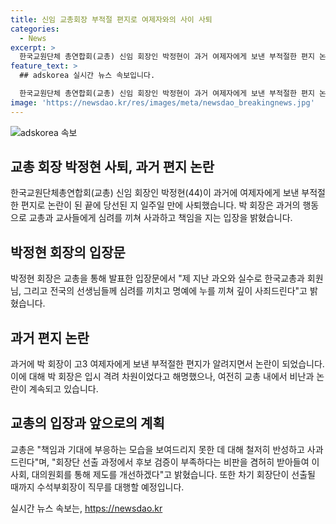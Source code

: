 ```yaml
---
title: 신임 교총회장 부적절 편지로 여제자와의 사이 사퇴
categories:
  - News
excerpt: >
  한국교원단체 총연합회(교총) 신임 회장인 박정현이 과거 여제자에게 보낸 부적절한 편지 논란으로 사퇴했다. 박 회장은 교총을 통해 과거 행동으로 인해 사죄하고 책임을 지겠다고 밝혔으며, 교총은 후보 검증 부족 문제를 개선할 것을 약속했다. 차기 회장이 선출될 때까지는 수석부회장이 대행하게 된다. (150자)
feature_text: >
  ## adskorea 실시간 뉴스 속보입니다.

  한국교원단체 총연합회(교총) 신임 회장인 박정현이 과거 여제자에게 보낸 부적절한 편지 논란으로 사퇴했다. 박 회장은 교총을 통해 과거 행동으로 인해 사죄하고 책임을 지겠다고 밝혔으며, 교총은 후보 검증 부족 문제를 개선할 것을 약속했다. 차기 회장이 선출될 때까지는 수석부회장이 대행하게 된다. (150자)
image: 'https://newsdao.kr/res/images/meta/newsdao_breakingnews.jpg'
---
```


<p><img src="https://newsdao.kr/res/images/meta/newsdao_breakingnews.jpg" alt="adskorea 속보" /></p>

<h2 data-ke-size="size26">교총 회장 박정현 사퇴, 과거 편지 논란</h2>

<p data-ke-size="size16">한국교원단체총연합회(교총) 신임 회장인 박정현(44)이 과거에 여제자에게 보낸 부적절한 편지로 논란이 된 끝에 당선된 지 일주일 만에 사퇴했습니다. 박 회장은 과거의 행동으로 교총과 교사들에게 심려를 끼쳐 사과하고 책임을 지는 입장을 밝혔습니다.</p>

<h2 data-ke-size="size24">박정현 회장의 입장문</h2>

<p data-ke-size="size16">박정현 회장은 교총을 통해 발표한 입장문에서 "제 지난 과오와 실수로 한국교총과 회원님, 그리고 전국의 선생님들께 심려를 끼치고 명예에 누를 끼쳐 깊이 사죄드린다"고 밝혔습니다.</p>

<h2 data-ke-size="size24">과거 편지 논란</h2>

<p data-ke-size="size16">과거에 박 회장이 고3 여제자에게 보낸 부적절한 편지가 알려지면서 논란이 되었습니다. 이에 대해 박 회장은 입시 격려 차원이었다고 해명했으나, 여전히 교총 내에서 비난과 논란이 계속되고 있습니다.</p>

<h2 data-ke-size="size24">교총의 입장과 앞으로의 계획</h2>

<p data-ke-size="size16">교총은 "책임과 기대에 부응하는 모습을 보여드리지 못한 데 대해 철저히 반성하고 사과드린다"며, "회장단 선출 과정에서 후보 검증이 부족하다는 비판을 겸허히 받아들여 이사회, 대의원회를 통해 제도를 개선하겠다"고 밝혔습니다. 또한 차기 회장단이 선출될 때까지 수석부회장이 직무를 대행할 예정입니다.</p>
실시간 뉴스 속보는, <a href="https://newsdao.kr" rel="dofollow">https://newsdao.kr</a>


